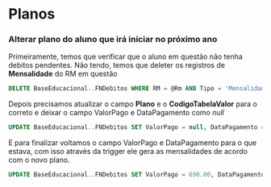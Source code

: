 # Planos

### Alterar plano do aluno que irá iniciar no próximo ano

Primeiramente, temos que verificar que o aluno em questão não tenha debitos pendentes. 
Não tendo, temos que deleter os registros de **Mensalidade** do RM em questão

```sql
DELETE BaseEducacional..FNDebitos WHERE RM = @Rm AND Tipo = 'Mensalidade' AND ano = @Ano AND Visivel = 1 AND Excluido = 0
```

Depois precisamos atualizar o campo **Plano** e o **CodigoTabelaValor** para o correto e deixar o campo ValorPago e DataPagamento como *null*

```sql
UPDATE BaseEducacional..FNDebitos SET ValorPago = null, DataPagamento = null, Plano = @Plano, CodigoTabelaValor = @CodigoTabelaValor where Codigo = @CodigoReferenteaMatricula
```
E para finalizar voltamos o campo ValorPago e DataPagamento para o que estava, com isso através da trigger ele gera as mensalidades de acordo com o novo plano.

```sql
UPDATE BaseEducacional..FNDebitos SET ValorPago = 690.00, DataPagamento = '2018-09-26' where Codigo = 3631175
```